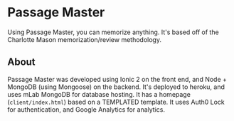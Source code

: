 # Passage Master
Using Passage Master, you can memorize anything.  It's based off of the Charlotte Mason memorization/review methodology.

## About
Passage Master was developed using Ionic 2 on the front end, and Node + MongoDB (using Mongoose) on the backend.  It's deployed to heroku, and uses mLab MongoDB for database hosting.  It has a homepage (`client/index.html`) based on a TEMPLATED template.  It uses Auth0 Lock for authentication, and Google Analytics for analytics.